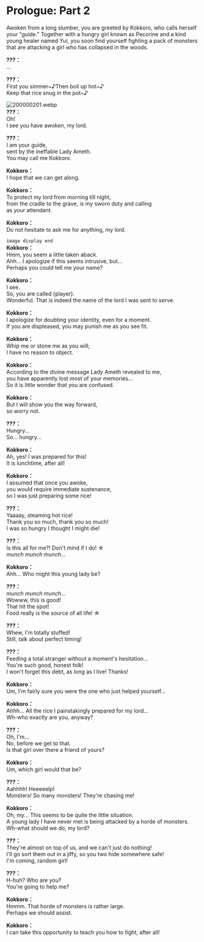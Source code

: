 # Prologue: Part 2
Awoken from a long slumber, you are greeted by Kokkoro, who calls herself your \"guide.\" Together with a hungry girl known as Pecorine and a kind young healer named Yui, you soon find yourself fighting a pack of monsters that are attacking a girl who has collapsed in the woods.
  
**???：**  
…  
  
**???：**  
First you simmer~♪Then boil up hot~♪  
Keep that rice snug in the pot~♪  
  
![200000201.webp](https://redive.estertion.win/card/story/200000201.webp)  
**???：**  
Oh!  
I see you have awoken, my lord.  
  
**???：**  
I am your guide,  
sent by the ineffable Lady Ameth.  
You may call me Kokkoro.  
  
**Kokkoro：**  
I hope that we can get along.  
  
**Kokkoro：**  
To protect my lord from morning till night,  
from the cradle to the grave, is my sworn duty and calling  
as your attendant.  
  
**Kokkoro：**  
Do not hesitate to ask me for anything, my lord.  
  
`image display end`  
**Kokkoro：**  
Hmm, you seem a little taken aback.  
Ahh... I apologize if this seems intrusive, but...  
Perhaps you could tell me your name?  
  
**Kokkoro：**  
I see.  
So, you are called {player}.  
Wonderful. That is indeed the name of the lord I was sent to serve.  
  
**Kokkoro：**  
I apologize for doubting your identity, even for a moment.  
If you are displeased, you may punish me as you see fit.  
  
**Kokkoro：**  
Whip me or stone me as you will;  
I have no reason to object.  
  
**Kokkoro：**  
According to the divine message Lady Ameth revealed to me,  
you have apparently lost most of your memories...  
So it is little wonder that you are confused.  
  
**Kokkoro：**  
But I will show you the way forward,  
so worry not.  
  
**???：**  
Hungry...  
So... hungry...  
  
**Kokkoro：**  
Ah, yes! I was prepared for this!  
It is lunchtime, after all!  
  
**Kokkoro：**  
I assumed that once you awoke,  
you would require immediate sustenance,  
so I was just preparing some rice!  
  
**???：**  
Yaaaay, steaming hot rice!  
Thank you so much, thank you so much!  
I was so hungry I thought I might die!  
  
**???：**  
Is this all for me?! Don't mind if I do! ☆  
*munch munch munch...*  
  
**Kokkoro：**  
Ahh... Who might this young lady be?  
  
**???：**  
*munch munch munch...*  
Wowww, this is good!  
That hit the spot!  
 Food really is the source of all life! ☆  
  
**???：**  
Whew, I'm totally stuffed!  
Still, talk about perfect timing!  
  
**???：**  
Feeding a total stranger without a moment's hesitation...  
You're such good, honest folk!  
I won't forget this debt, as long as I live! Thanks!  
  
**Kokkoro：**  
Um, I'm fairly sure you were the one who just helped yourself...  
  
**Kokkoro：**  
Ahhh... All the rice I painstakingly prepared for my lord...  
Wh-who exactly are you, anyway?  
  
**???：**  
Oh, I'm...  
No, before we get to that.  
Is that girl over there a friend of yours?  
  
**Kokkoro：**  
Um, which girl would that be?  
  
**???：**  
Aahhhh! Heeeeelp!  
Monsters! So many monsters! They're chasing me!  
  
**Kokkoro：**  
Oh, my... This seems to be quite the little situation.  
A young lady I have never met is being attacked by a horde of monsters.  
Wh-what should we do, my lord?  
  
**???：**  
They're almost on top of us, and we can't just do nothing!  
I'll go sort them out in a jiffy, so you two hide somewhere safe!  
I'm coming, random girl!  
  
**???：**  
H-huh? Who are you?  
You're going to help me?  
  
**Kokkoro：**  
Hmmm. That horde of monsters is rather large.  
Perhaps we should assist.  
  
**Kokkoro：**  
I can take this opportunity to teach you how to fight, after all!  
